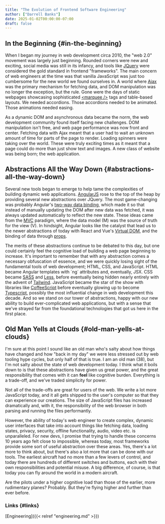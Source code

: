 ```yaml
---
title: "The Evolution of Frontend Software Engineering"
author: ["Darrell Banks"]
date: 2025-01-02T00:00:00-07:00
draft: false
---
```


## In the Beginning {#in-the-beginning}

When I began my journey in web development circa 2010, the "web 2.0"
movement was largely just beginning. Rounded corners were new and exciting,
social media was still in its infancy, and tools like [JQuery](https://jquery.com/) were
considered the gold standard in frontend "frameworks". The main
concern of web engineers at the time was that vanilla JavaScript
was just too cumbersome for the new world we found ourselves in. A
world where [Ajax](https://en.wikipedia.org/wiki/Ajax_(programming)) was the primary mechanism for fetching data, and DOM
manipulation was no longer the exception, but the rule. Gone were
the days of static webpages showcasing sophisticated [&lt;marquee /&gt;](https://developer.mozilla.org/en-US/docs/Web/HTML/Element/marquee)
tags and table-based layouts. We needed accordions. Those accordions
needed to be animated. Those animations needed easing.

As a dynamic DOM and asynchronous data became the norm, the web
development community found itself facing new challenges. DOM
manipulation isn't free, and web page performance was now front and
center. Fetching data with Ajax meant that a user had to wait an
unknown amount of time for parts of the page to render. Loading
spinners were taking over the world. These were truly exciting times
as it meant that a page could do more than just show text and
images. A new class of website was being born; the web application.


## Abstractions All the Way Down {#abstractions-all-the-way-down}

Several new tools began to emerge to help tame the complexities of
building dynamic web applications. [AngularJS](https://angularjs.org/) rose to the top of the heap by
providing several new abstractions over JQuery. The most game-changing
was probably Angular's [two-way data binding](https://en.wikipedia.org/wiki/AngularJS#Two-way_data_binding), which made it so that instead
of manually updating the DOM after new data was fetched, it was always
updated automatically to reflect the new state. These ideas came from the
[MVC](https://en.wikipedia.org/wiki/Model%E2%80%93view%E2%80%93controller) paradigm, where the data model (M) was the source of truth for the
view (V). In hindsight, Angular looks like the catalyst that lead us
to the newer abstractions of today with React and Vue's [Virtual DOM](https://en.wikipedia.org/wiki/Virtual_DOM),
and the binding of data through [props](https://react.dev/learn/passing-props-to-a-component).

The merits of these abstractions continue to be debated to this day,
but one could certainly feel the cognitive load of building a web page
beginning to increase. It's important to remember that with any
abstraction comes a necessary obfuscation of essence, and we were
quickly losing sight of the fundamental tools of web development;
HTML, CSS, and JavaScript. HTML became Angular templates with \`ng\`
attributes and, eventually, JSX. CSS became [SASS](https://sass-lang.com/) and [Less](https://lesscss.org/), before
eventually being hidden nearly entirely with the advent of [Tailwind](https://tailwindcss.com/).
JavaScript became the star of the show with libraries like
[CoffeeScript](https://coffeescript.org/) before eventually glowing up to become [Typescript](https://www.typescriptlang.org/),
possibly the most influential change in web development this decade.
And so we stand on our tower of abstractions, happy with our new
ability to build ever-complicated web applications, but with a sense
that we've strayed far from the foundational technologies that got us
here in the first place.


## Old Man Yells at Clouds {#old-man-yells-at-clouds}

I'm sure at this point I sound like an old man who's salty about how
things have changed and how "back in my day" we were less stressed
out by web tooling hype cycles, but only half of that is true. I am an
old man (38), but I'm not salty about the state of web development
today. I think what it boils down to is that these abstractions have
given us great power, and the great responsibility that comes with it
can **feel** like cognitive burden. Everything is a trade-off, and we've
traded simplicity for power.

Not all of the trade-offs are great for users of the web. We write a
lot more JavaScript today, and it all gets shipped to the user's
computer so that they can experience our creations. The size of
JavaScript files has increased dramatically and, with it, the
responsibility of the web browser in both parsing and running the
files performantly.

However, the ability of today's web engineer to create complex,
dynamic  user interfaces that take into account things like fetching
data, loading states, privacy, security, offline functionality, audio,
video etc. is unparalleled. For new devs, I promise that trying to
handle these concerns 10 years ago felt close to impossible,
whereas today, most frameworks provide some sort of useful abstraction
over these areas. Yes, there's a lot more to think about, but there's
also a lot more that can be done with our tools. The earliest aircraft
had no more than a few levers of control, and today there are hundreds
of different switches and buttons, each with their own
responsibilities and potential misuse. A big difference, of course, is
that today you can fly around the world in a modern aircraft.

Are the pilots under a higher cognitive load than those of the
earlier, more rudimentary planes? Probably. But they're flying higher
and further than ever before.


### Links {#links}

[Engineering]({{< relref "engineering.md" >}})

